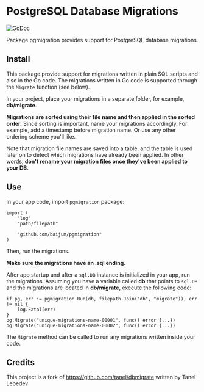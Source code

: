 # PostgreSQL Database Migrations

[![GoDoc](https://godoc.org/github.com/baijum/pgmigration?status.svg)](https://godoc.org/github.com/baijum/pgmigration)

Package pgmigration provides support for PostgreSQL database
migrations.

## Install

This package provide support for migrations written in plain SQL
scripts and also in the Go code.  The migrations written in Go code is
supported through the `Migrate` function (see below).

In your project, place your migrations in a separate folder, for
example, **db/migrate**.

**Migrations are sorted using their file name and then applied in the
sorted order.** Since sorting is important, name your migrations
accordingly.  For example, add a timestamp before migration name.  Or
use any other ordering scheme you'll like.

Note that migration file names are saved into a table, and the table
is used later on to detect which migrations have already been applied.
In other words, **don't rename your migration files once they've been
applied to your DB**.

## Use

In your app code, import `pgmigration` package:
```golang
import (
    "log"
    "path/filepath"

    "github.com/baijum/pgmigration"
)
```

Then, run the migrations.

**Make sure the migrations have an .sql ending.**

After app startup and after a `sql.DB` instance is initialized in your
app, run the migrations.  Assuming you have a variable called **db**
that points to `sql.DB` and the migrations are located in
**db/migrate**, execute the following code:

```golang
if pg, err := pgmigration.Run(db, filepath.Join("db", "migrate")); err != nil {
    log.Fatal(err)
}
pg.Migrate("unique-migrations-name-00001", func() error {...})
pg.Migrate("unique-migrations-name-00002", func() error {...})
```

The `Migrate` method can be called to run any migrations written inside
your code.

## Credits

This project is a fork of https://github.com/tanel/dbmigrate written by Tanel Lebedev
